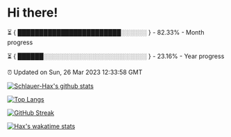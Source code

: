 # Hi there!

⏳ { ████████████████████████░░░░░░ } - 82.33% - Month progress

⏳ { ██████░░░░░░░░░░░░░░░░░░░░░░░░ } - 23.16% - Year progress

⏰ Updated on Sun, 26 Mar 2023 12:33:58 GMT


[![Schlauer-Hax's github stats](https://github-readme-stats.vercel.app/api?username=Schlauer-Hax&show_icons=true&theme=dark&count_private=true)](https://github.com/Schlauer-Hax)


[![Top Langs](https://github-readme-stats.vercel.app/api/top-langs/?username=Schlauer-Hax&layout=compact&theme=dark)](https://github.com/Schlauer-Hax?tab=repositories)

[![GitHub Streak](https://streak-stats.demolab.com?user=Schlauer-Hax&theme=dark)](https://git.io/streak-stats)

[![Hax's wakatime stats](https://github-readme-stats.vercel.app/api/wakatime?username=Hax&theme=dark)](https://wakatime.com/@Hax)

